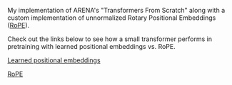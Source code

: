 
My implementation of ARENA's "Transformers From Scratch" along with a custom implementation of unnormalized Rotary Positional Embeddings ([RoPE](https://arxiv.org/abs/2104.09864)).

Check out the links below to see how a small transformer performs in pretraining with learned positional embeddings vs. RoPE.

[Learned positional embeddings](https://wandb.ai/lazarus42/small-transformer-with-learned-positional-embeddings/workspace?nw=nwuserlazarus42)


[RoPE](https://wandb.ai/lazarus42/small-transformer-with-rope/workspace?nw=nwuserlazarus42)

